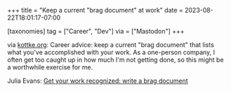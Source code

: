 +++
title = "Keep a current \"brag document\" at work"
date = 2023-08-22T18:01:17-07:00

[taxonomies]
tag = ["Career", "Dev"]
via = ["Mastodon"]
+++

via [kottke.org](https://botsin.space/@kottke/110934562061251629): Career advice: keep a current "brag document" that lists what you've accomplished with your work. As a one-person company, I often get too caught up in how much I'm not getting done, so this might be a worthwhile exercise for me.

<!-- more -->

Julia Evans: [Get your work recognized: write a brag document](https://jvns.ca/blog/brag-documents/)
